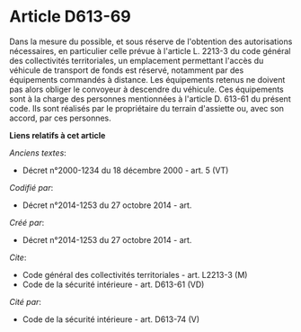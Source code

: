 # Article D613-69

Dans la mesure du possible, et sous réserve de l'obtention des autorisations nécessaires, en particulier celle prévue à
l'article L. 2213-3 du code général des collectivités territoriales, un emplacement permettant l'accès du véhicule de
transport de fonds est réservé, notamment par des équipements commandés à distance. Les équipements retenus ne doivent pas
alors obliger le convoyeur à descendre du véhicule. Ces équipements sont à la charge des personnes mentionnées à l'article D.
613-61 du présent code. Ils sont réalisés par le propriétaire du terrain d'assiette ou, avec son accord, par ces personnes.

**Liens relatifs à cet article**

_Anciens textes_:

  - Décret n°2000-1234 du 18 décembre 2000 - art. 5 (VT)

_Codifié par_:

  - Décret n°2014-1253 du 27 octobre 2014 - art.

_Créé par_:

  - Décret n°2014-1253 du 27 octobre 2014 - art.

_Cite_:

  - Code général des collectivités territoriales - art. L2213-3 (M)
  - Code de la sécurité intérieure - art. D613-61 (VD)

_Cité par_:

  - Code de la sécurité intérieure - art. D613-74 (V)
